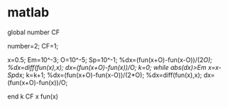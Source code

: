 # matlab
global number CF

number=2; 
CF=1;

x=0.5;
Em=10^-3;
O=10^-5;
Sp=10^-1;
%dx=(fun(x+O)-fun(x-O))/(2*O);
%dx=diff(fun(x),x);
dx=(fun(x+O)-fun(x))/O;
k=0;
while abs(dx)>Em
    x=x-Sp*dx;
     k=k+1;
    %dx=(fun(x+O)-fun(x-O))/(2*O);
    %dx=diff(fun(x),x);
    dx=(fun(x+O)-fun(x))/O;

end
k
CF
x
fun(x)




